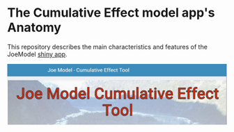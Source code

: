 # The Cumulative Effect model app's Anatomy
This repository describes the main characteristics and features of the JoeModel [shiny app](https://essa.shinyapps.io/JoeModelCEShiny).

![cumulative effect](https://github.com/pgonzaleze/CumulativeEffectModelAnatomy/blob/main/Figures/Cumulative%20effect%20tool.jpg)
  
